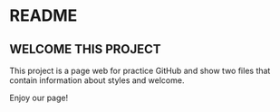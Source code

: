 # README
## WELCOME THIS PROJECT

This project is a page web for practice GitHub and show two files that contain information about styles and welcome.

Enjoy our page!
